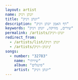 ```yaml
---
layout: artist
name: יונתן ויניק
title: "יונתן ויניק"
description: "דף האמן יונתן ויניק"
keywords: "שירים, מוזיקה, יונתן ויניק"
permalink: /artists/יונתן-ויניק
redirect_from:
  - /artists/list/יונתן ויניק
  - /artists/יונתן-ויניק/
songs:
  - number: "32783"
    name: "שיויתי"
    album: "סינגלים"
    artist: "יונתן ויניק"
---
```

